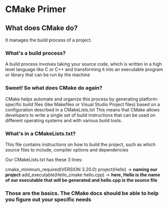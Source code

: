 # CMake Primer

## What does CMake do?
It manages the build process of a project. 

### What's a build process?
A build process involves taking your source code, which is written in a high level language like C or C++ and transforming it into an executable program or library that can be run by the machine

### Sweet! So what does CMake do again?
CMake helps automate and organize this process by generating platform-specific build files (like Makefiles or Visual Studio Project files) based on a configuration descrbed in a CMakeLists.txt
This means that CMake allows developers to write a single set of build instructions that can be used on different operating systems and with various build tools.

### What's in a CMakeLists.txt?
This file contains instructions on how to build the project, such as which source files to include, compiler options and dependencies

Our CMakeLists.txt has these 3 lines:

cmake_minimum_required(VERSION 3.20.0)
project(Hello) -> **naming our project**
add_executable(Hello_cmake hello.cpp) -> **here, Hello is the name of our executable that will be generated and hello.cpp is the source file**

### Those are the basics. The CMake docs should be able to help you figure out your specific needs
